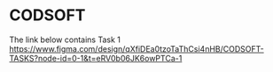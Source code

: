 # CODSOFT
The link below contains Task 1
https://www.figma.com/design/qXfiDEa0tzoTaThCsi4nHB/CODSOFT-TASKS?node-id=0-1&t=eRV0b06JK6owPTCa-1
